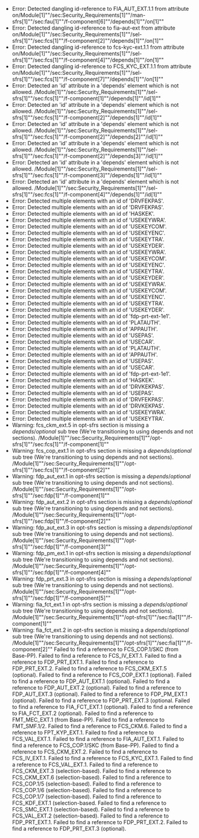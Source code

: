 * Error: Detected dangling id-reference to FIA_AUT_EXT.1.1 from attribute
        on/Module[1]""/sec:Security_Requirements[1]""/man-sfrs[1]""/sec:fau[1]""/f-component[6]""/depends[1]""/on[1]""
* Error: Detected dangling id-reference to fia-aut-ext from attribute
        on/Module[1]""/sec:Security_Requirements[1]""/sel-sfrs[1]""/sec:fcs[1]""/f-component[2]""/depends[1]""/on[1]""
* Error: Detected dangling id-reference to fcs-kyc-ext.1.1 from attribute
        on/Module[1]""/sec:Security_Requirements[1]""/sel-sfrs[1]""/sec:fcs[1]""/f-component[4]""/depends[1]""/on[1]""
* Error: Detected dangling id-reference to FCS_KYC_EXT.1.1 from attribute
        on/Module[1]""/sec:Security_Requirements[1]""/sel-sfrs[1]""/sec:fcs[1]""/f-component[7]""/depends[1]""/on[1]""
* Error: Detected an 'id' attribute in a 'depends' element which is not allowed.
          /Module[1]""/sec:Security_Requirements[1]""/sel-sfrs[1]""/sec:fcs[1]""/f-component[1]""/depends[1]""/id[1]""
* Error: Detected an 'id' attribute in a 'depends' element which is not allowed.
          /Module[1]""/sec:Security_Requirements[1]""/sel-sfrs[1]""/sec:fcs[1]""/f-component[2]""/depends[1]""/id[1]""
* Error: Detected an 'id' attribute in a 'depends' element which is not allowed.
          /Module[1]""/sec:Security_Requirements[1]""/sel-sfrs[1]""/sec:fcs[1]""/f-component[2]""/depends[2]""/id[1]""
* Error: Detected an 'id' attribute in a 'depends' element which is not allowed.
          /Module[1]""/sec:Security_Requirements[1]""/sel-sfrs[1]""/sec:fcs[1]""/f-component[2]""/depends[3]""/id[1]""
* Error: Detected an 'id' attribute in a 'depends' element which is not allowed.
          /Module[1]""/sec:Security_Requirements[1]""/sel-sfrs[1]""/sec:fcs[1]""/f-component[3]""/depends[1]""/id[1]""
* Error: Detected an 'id' attribute in a 'depends' element which is not allowed.
          /Module[1]""/sec:Security_Requirements[1]""/sel-sfrs[1]""/sec:fcs[1]""/f-component[4]""/depends[1]""/id[1]""
* Error: Detected multiple elements with an id of 'DRVFEKPAS'.
* Error: Detected multiple elements with an id of 'DRVFEKPAS'.
* Error: Detected multiple elements with an id of 'HASKEK'.
* Error: Detected multiple elements with an id of 'USEKEYWRA'.
* Error: Detected multiple elements with an id of 'USEKEYCOM'.
* Error: Detected multiple elements with an id of 'USEKEYENC'.
* Error: Detected multiple elements with an id of 'USEKEYTRA'.
* Error: Detected multiple elements with an id of 'USEKEYDER'.
* Error: Detected multiple elements with an id of 'USEKEYWRA'.
* Error: Detected multiple elements with an id of 'USEKEYCOM'.
* Error: Detected multiple elements with an id of 'USEKEYENC'.
* Error: Detected multiple elements with an id of 'USEKEYTRA'.
* Error: Detected multiple elements with an id of 'USEKEYDER'.
* Error: Detected multiple elements with an id of 'USEKEYWRA'.
* Error: Detected multiple elements with an id of 'USEKEYCOM'.
* Error: Detected multiple elements with an id of 'USEKEYENC'.
* Error: Detected multiple elements with an id of 'USEKEYTRA'.
* Error: Detected multiple elements with an id of 'USEKEYDER'.
* Error: Detected multiple elements with an id of 'fdp-prt-ext-1e1'.
* Error: Detected multiple elements with an id of 'PLATAUTH'.
* Error: Detected multiple elements with an id of 'APPAUTH'.
* Error: Detected multiple elements with an id of 'USEPAS'.
* Error: Detected multiple elements with an id of 'USECAR'.
* Error: Detected multiple elements with an id of 'PLATAUTH'.
* Error: Detected multiple elements with an id of 'APPAUTH'.
* Error: Detected multiple elements with an id of 'USEPAS'.
* Error: Detected multiple elements with an id of 'USECAR'.
* Error: Detected multiple elements with an id of 'fdp-prt-ext-1e1'.
* Error: Detected multiple elements with an id of 'HASKEK'.
* Error: Detected multiple elements with an id of 'DRVKEKPAS'.
* Error: Detected multiple elements with an id of 'USEPAS'.
* Error: Detected multiple elements with an id of 'DRVFEKPAS'.
* Error: Detected multiple elements with an id of 'DRVKEKPAS'.
* Error: Detected multiple elements with an id of 'USEKEYWRA'.
* Error: Detected multiple elements with an id of 'USEKEYTRA'.
* Warning: fcs_ckm_ext.5 in opt-sfrs section is missing a _depends_/_optional_ sub tree (We're transitioning to using depends and not sections). /Module[1]""/sec:Security_Requirements[1]""/opt-sfrs[1]""/sec:fcs[1]""/f-component[1]""
* Warning: fcs_cop_ext.1 in opt-sfrs section is missing a _depends_/_optional_ sub tree (We're transitioning to using depends and not sections). /Module[1]""/sec:Security_Requirements[1]""/opt-sfrs[1]""/sec:fcs[1]""/f-component[2]""
* Warning: fdp_aut_ext.1 in opt-sfrs section is missing a _depends_/_optional_ sub tree (We're transitioning to using depends and not sections). /Module[1]""/sec:Security_Requirements[1]""/opt-sfrs[1]""/sec:fdp[1]""/f-component[1]""
* Warning: fdp_aut_ext.2 in opt-sfrs section is missing a _depends_/_optional_ sub tree (We're transitioning to using depends and not sections). /Module[1]""/sec:Security_Requirements[1]""/opt-sfrs[1]""/sec:fdp[1]""/f-component[2]""
* Warning: fdp_aut_ext.3 in opt-sfrs section is missing a _depends_/_optional_ sub tree (We're transitioning to using depends and not sections). /Module[1]""/sec:Security_Requirements[1]""/opt-sfrs[1]""/sec:fdp[1]""/f-component[3]""
* Warning: fdp_pm_ext.1 in opt-sfrs section is missing a _depends_/_optional_ sub tree (We're transitioning to using depends and not sections). /Module[1]""/sec:Security_Requirements[1]""/opt-sfrs[1]""/sec:fdp[1]""/f-component[4]""
* Warning: fdp_prt_ext.3 in opt-sfrs section is missing a _depends_/_optional_ sub tree (We're transitioning to using depends and not sections). /Module[1]""/sec:Security_Requirements[1]""/opt-sfrs[1]""/sec:fdp[1]""/f-component[5]""
* Warning: fia_fct_ext.1 in opt-sfrs section is missing a _depends_/_optional_ sub tree (We're transitioning to using depends and not sections). /Module[1]""/sec:Security_Requirements[1]""/opt-sfrs[1]""/sec:fia[1]""/f-component[1]""
* Warning: fia_fct_ext.2 in opt-sfrs section is missing a _depends_/_optional_ sub tree (We're transitioning to using depends and not sections). /Module[1]""/sec:Security_Requirements[1]""/opt-sfrs[1]""/sec:fia[1]""/f-component[2]""
 Failed to find a reference to FCS_COP.1/SKC (from Base-PP).
 Failed to find a reference to FCS_IV_EXT.1.
 Failed to find a reference to FDP_PRT_EXT.1.
 Failed to find a reference to FDP_PRT_EXT.2.
 Failed to find a reference to FCS_CKM_EXT.5 (optional).
 Failed to find a reference to FCS_COP_EXT.1 (optional).
 Failed to find a reference to FDP_AUT_EXT.1 (optional).
 Failed to find a reference to FDP_AUT_EXT.2 (optional).
 Failed to find a reference to FDP_AUT_EXT.3 (optional).
 Failed to find a reference to FDP_PM_EXT.1 (optional).
 Failed to find a reference to FDP_PRT_EXT.3 (optional.
 Failed to find a reference to FIA_FCT_EXT.1 (optional).
 Failed to find a reference to FIA_FCT_EXT.2 (optional).
 Failed to find a reference to FMT_MEC_EXT.1 (from Base-PP).
 Failed to find a reference to FMT_SMF.1/2.
 Failed to find a reference to FCS_CKM.6.
 Failed to find a reference to FPT_KYP_EXT.1.
 Failed to find a reference to FCS_VAL_EXT.1.
 Failed to find a reference to FIA_AUT_EXT.1.
 Failed to find a reference to FCS_COP.1/SKC (from Base-PP).
 Failed to find a reference to FCS_CKM_EXT.2.
 Failed to find a reference to FCS_IV_EXT.1.
 Failed to find a reference to FCS_KYC_EXT.1.
 Failed to find a reference to FCS_VAL_EXT.1.
 Failed to find a reference to FCS_CKM_EXT.3 (selection-based).
 Failed to find a reference to FCS_CKM_EXT.6 (selection-based).
 Failed to find a reference to FCS_COP.1/5 (selection-based).
 Failed to find a reference to FCS_COP.1/6 (selection-based).
 Failed to find a reference to FCS_COP.1/7 (selection-based).
 Failed to find a reference to FCS_KDF_EXT.1 (selection-based.
 Failed to find a reference to FCS_SMC_EXT.1 (selection-based).
 Failed to find a reference to FCS_VAL_EXT.2 (selection-based).
 Failed to find a reference to FDP_PRT_EXT.1.
 Failed to find a reference to FDP_PRT_EXT.2.
 Failed to find a reference to FDP_PRT_EXT.3 (optional).
